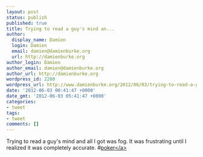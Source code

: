 ```yaml
---
layout: post
status: publish
published: true
title: Trying to read a guy's mind an...
author:
  display_name: Damien
  login: Damien
  email: damien@damienburke.org
  url: http://damienburke.org
author_login: Damien
author_email: damien@damienburke.org
author_url: http://damienburke.org
wordpress_id: 2280
wordpress_url: http://www.damienburke.org/2012/06/03/trying-to-read-a-guys-mind-an/
date: '2012-06-03 00:41:47 +0000'
date_gmt: '2012-06-03 05:41:47 +0000'
categories:
- tweet
tags:
- tweet
comments: []
---
```

<p>Trying to read a guy's mind and all I got was fog. It was frustrating until I realized it was completely accurate. #<a href="http:&#47;&#47;search.twitter.com&#47;search?q=%23poker" class="aktt_hashtag">poker<&#47;a></p>
